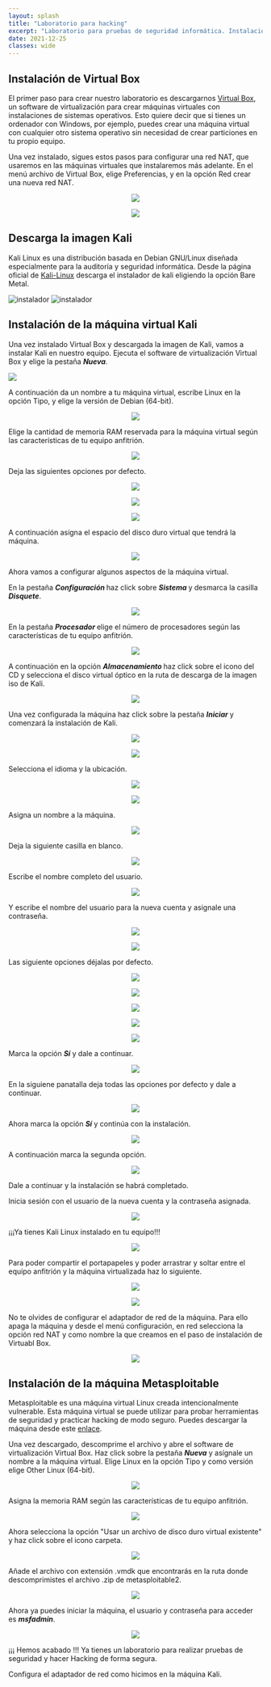```yaml
---
layout: splash
title: "Laboratorio para hacking"
excerpt: "Laboratorio para pruebas de seguridad informática. Instalación y configuración Virtual Box. Instalación Kali Linux." 
date: 2021-12-25
classes: wide
---
```

## Instalación de Virtual Box

El primer paso para crear nuestro laboratorio es descargarnos [Virtual Box](https://www.virtualbox.org/wiki/Downloads), un software de virtualización para crear máquinas virtuales
con instalaciones de sistemas operativos. Esto quiere decir que si tienes un ordenador con Windows, por ejemplo, puedes crear una máquina virtual con cualquier otro sistema operativo
sin necesidad de crear particiones en tu propio equipo.

Una vez instalado, sigues estos pasos para configurar una red NAT, que usaremos en las máquinas virtuales que instalaremos más adelante. En el menú archivo de Virtual Box, elige Preferencias, y en la opción Red crear una nueva red NAT.

<p><center><img src="../assets/images/laboratorio/preferencias.png"></center></p>
<p><center><img src="../assets/images/laboratorio/crear-red.png"></center></p>


## Descarga la imagen Kali

Kali Linux es una distribución basada en Debian GNU/Linux diseñada especialmente para la auditoría y seguridad informática. Desde la página oficial de [Kali-Linux](https://www.kali.org/get-kali/#kali-bare-metal) descarga el instalador de kali eligiendo la opción Bare Metal.

<img src="../assets/images/laboratorio/instalador-kali.png" alt="instalador">

<img src="../assets/images/laboratorio/instalador-kali2.png" alt="instalador">

## Instalación de la máquina virtual Kali

Una vez instalado Virtual Box y descargada la imagen de Kali, vamos a instalar Kali en nuestro equipo.
Ejecuta el software de virtualización Virtual Box y elige la pestaña <strong><i>Nueva</i></strong>.

<img src="../assets/images/laboratorio/maquinakali1.png">

A continuación da un nombre a tu máquina virtual, escribe Linux en la opción Tipo, y elige la versión de Debian (64-bit).

<p><center><img src="../assets/images/laboratorio/maquinakali2.png"></center></p>

Elige la cantidad de memoria RAM reservada para la máquina virtual según las características de tu equipo anfitrión.

<p><center><img src="../assets/images/laboratorio/maquinakali3.png"></center></p>

Deja las siguientes opciones por defecto.

<p><center><img src="../assets/images/laboratorio/maquinakali4.png"></center></p>

<p><center><img src="../assets/images/laboratorio/maquinakali5.png"></center></p>

<p><center><img src="../assets/images/laboratorio/maquinakali6.png"></center></p>

A continuación asigna el espacio del disco duro virtual que tendrá la máquina. 

<p><center><img src="../assets/images/laboratorio/maquinakali7.png"></center></p>

Ahora vamos a configurar algunos aspectos de la máquina virtual.

En la pestaña <strong><i> Configuración </i></strong> haz click sobre <strong><i> Sistema </i></strong> y desmarca la casilla <strong><i>Disquete</i></strong>.

<p><center><img src="../assets/images/laboratorio/maquinakali8.png"></center></p>

En la pestaña <strong><i> Procesador </i></strong> elige el número de procesadores según las características de tu equipo anfitrión.

<p><center><img src="../assets/images/laboratorio/maquinakali9.png"></center></p>

A continuación en la opción <strong><i> Almacenamiento </i></strong> haz click sobre el icono del CD y selecciona el disco virtual óptico en la ruta de descarga de la imagen iso de Kali.

<p><center><img src="../assets/images/laboratorio/maquinakali10.png"></center></p>

Una vez configurada la máquina haz click sobre la pestaña <strong><i> Iniciar </i></strong> y comenzará la instalación de Kali.

<p><center><img src="../assets/images/laboratorio/maquinakali11.png"></center></p>

<p><center><img src="../assets/images/laboratorio/maquinakali12.png"></center></p>

Selecciona el idioma y la ubicación.

<p><center><img src="../assets/images/laboratorio/maquinakali13.png"></center></p>
<p><center><img src="../assets/images/laboratorio/maquinakali14.png"></center></p>

Asigna un nombre a la máquina.

<p><center><img src="../assets/images/laboratorio/maquinakali15.png"></center></p>

Deja la siguiente casilla en blanco.

<p><center><img src="../assets/images/laboratorio/maquinakali16.png"></center></p>

Escribe el nombre completo del usuario.

<p><center><img src="../assets/images/laboratorio/maquinakali17.png"></center></p>

Y escribe el nombre del usuario para la nueva cuenta y asignale una contraseña.

<p><center><img src="../assets/images/laboratorio/maquinakali18.png"></center></p>
<p><center><img src="../assets/images/laboratorio/maquinakali19.png"></center></p>

Las siguiente opciones déjalas por defecto.

<p><center><img src="../assets/images/laboratorio/maquinakali20.png"></center></p>
<p><center><img src="../assets/images/laboratorio/maquinakali21.png"></center></p>
<p><center><img src="../assets/images/laboratorio/maquinakali22.png"></center></p>
<p><center><img src="../assets/images/laboratorio/maquinakali23.png"></center></p>
<p><center><img src="../assets/images/laboratorio/maquinakali24.png"></center></p>

Marca la opción <strong><i>Sí</i></strong> y dale a continuar.

<p><center><img src="../assets/images/laboratorio/maquinakali25.png"></center></p>

En la siguiene panatalla deja todas las opciones por defecto y dale a continuar.

<p><center><img src="../assets/images/laboratorio/maquinakali26.png"></center></p>

Ahora marca la opción <strong><i>Sí</i></strong> y continúa con la instalación.

<p><center><img src="../assets/images/laboratorio/maquinakali27.png"></center></p>

A continuación marca la segunda opción.

<p><center><img src="../assets/images/laboratorio/maquinakali28.png"></center></p>

Dale a continuar y la instalación se habrá completado.

Inicia sesión con el usuario de la nueva cuenta y la contraseña asignada.

<p><center><img src="../assets/images/laboratorio/maquinakali30.png"></center></p>

¡¡¡Ya tienes Kali Linux instalado en tu equipo!!!

<p><center><img src="../assets/images/laboratorio/maquinakali31.png"></center></p>

Para poder compartir el portapapeles y poder arrastrar y soltar entre el equipo anfitrión y la máquina virtualizada haz lo siguiente.

<p><center><img src="../assets/images/laboratorio/maquinakali32.png"></center></p>
<p><center><img src="../assets/images/laboratorio/maquinakali33.png"></center></p>

No te olvides de configurar el adaptador de red de la máquina. Para ello apaga la máquina y desde el menú configuración, en red selecciona la opción red NAT y como nombre la que creamos en el paso
de instalación de Virtuabl Box.

<p><center><img src="../assets/images/laboratorio/asignar-red.png"></center></p>

## Instalación de la máquina Metasploitable

Metasploitable es una máquina virtual Linux creada intencionalmente vulnerable. Esta máquina virtual se puede utilizar para probar herramientas
de seguridad y practicar hacking de modo seguro. Puedes descargar la máquina desde este [enlace](https://sourceforge.net/projects/metasploitable/files/Metasploitable2/).

Una vez descargado, descomprime el archivo y abre el software de virtualización Virtual Box. Haz click sobre la pestaña <strong><i>Nueva</i></strong> y asígnale un nombre
a la máquina virtual. Elige Linux en la opción Tipo y como versión elige Other Linux (64-bit).

<p><center><img src="../assets/images/laboratorio/metasploitable1.png"></center></p>

Asigna la memoria RAM según las características de tu equipo anfitrión.

<p><center><img src="../assets/images/laboratorio/metasploitable2.png"></center></p>

Ahora selecciona la opción "Usar un archivo de disco duro virtual existente" y haz click sobre el icono carpeta.

<p><center><img src="../assets/images/laboratorio/metasploitable3.png"></center></p>

Añade el archivo con extensión .vmdk que encontrarás en la ruta donde descomprimistes el archivo .zip de metasploitable2.

<p><center><img src="../assets/images/laboratorio/metasploitable4.png"></center></p>

Ahora ya puedes iniciar la máquina, el usuario y contraseña para acceder es <strong><i>msfadmin</i></strong>.

<p><center><img src="../assets/images/laboratorio/metasploitable6.png"></center></p>

¡¡¡ Hemos acabado !!! Ya tienes un laboratorio para realizar pruebas de seguridad y hacer Hacking de forma segura.

Configura el adaptador de red como hicimos en la máquina Kali.
